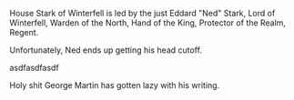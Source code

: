 House Stark of Winterfell is led by the just Eddard "Ned" Stark, Lord of
Winterfell, Warden of the North, Hand of the King, Protector of the Realm,
Regent.

Unfortunately, Ned ends up getting his head cutoff.

asdfasdfasdf

Holy shit George Martin has gotten lazy with his writing.
